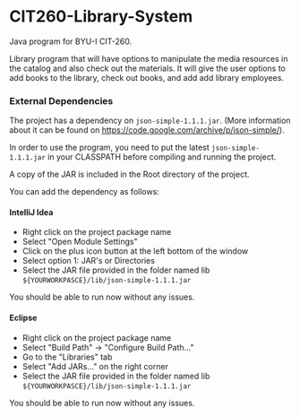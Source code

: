 # CIT260-Library-System
Java program for BYU-I CIT-260.

Library program that will have options to manipulate the media resources in the catalog and also check out the materials. 
It will give the user options to add books to the library, check out books, and add add library employees. 

### External Dependencies

The project has a dependency on `json-simple-1.1.1.jar`.
(More information about it can be found on https://code.google.com/archive/p/json-simple/).

In order to use the program, you need to put the latest `json-simple-1.1.1.jar` in your CLASSPATH before compiling 
and running the project. 

A copy of the JAR is included in the Root directory of the project.

You can add the dependency as follows:

#### IntelliJ Idea
- Right click on the project package name
- Select "Open Module Settings"
- Click on the plus icon button at the left bottom of the window
- Select option 1: JAR's or Directories
- Select the JAR file provided in the folder named lib `${YOURWORKPASCE}/lib/json-simple-1.1.1.jar`

You should be able to run now without any issues.

#### Eclipse
- Right click on the project package name
- Select "Build Path" -> "Configure Build Path..."
- Go to the "Libraries" tab
- Select "Add JARs..." on the right corner
- Select the JAR file provided in the folder named lib `${YOURWORKPASCE}/lib/json-simple-1.1.1.jar`

You should be able to run now without any issues.
